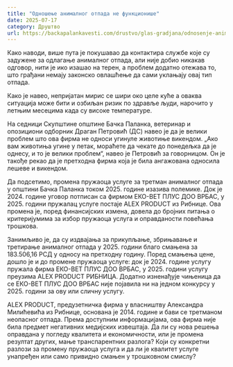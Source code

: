 ```yaml
---
title: "Одношење анималног отпада не функционише"
date: 2025-07-17
category: Друштво
url: https://backapalankavesti.com/drustvo/glas-gradjana/odnosenje-animalnog-otpada-ne-funkcionise/
---
```


Како наводи, више пута је покушавао да контактира службе које су задужене за одлагање анималног отпада, али није добио никакав одговор, нити је ико изашао на терен, а проблем додатно отежава то, што грађани немају законско овлашћење да сами уклањају овај тип отпада.

Како је навео, непријатан мирис се шири око целе куће а оваква ситуација може бити и озбиљан ризик по здравље људи, нарочито у летњим месецима када су високе температуре.

На седници Скупштине општине Бачка Паланка, ветеринар и опозициони одборник Драган Петровић (ДС) навео је да је велики проблем што ова фирма не односи угинуле животиње викендом. „Ако вам животиња угине у петак, мораћете да чекате до понедељка да је однесу, и то је велики проблем“, навео је Петровић за говорницом. Он је такође рекао да је претходна фирма која је била ангажована односила лешеве и викендом.

Да подсетимо, промена пружаоца услуге за третман анималног отпада у општини Бачка Паланка током 2025. године изазива полемике. Док је 2024. године уговор потписан са фирмом ЕКО-ВЕТ ПЛУС ДОО ВРБАС, у 2025. години пружалац услуге постаје ALEX PRODUCT из Рибнице. Ова промена је, поред финансијских измена, довела до бројних питања о критеријумима за избор пружаоца услуга и оправданости повећања трошкова.

Занимљиво је, да су издвајања за прикупљање, збрињавање и третирање анималног отпада у 2025. години благо смањена за 183.506,16 РСД у односу на претходну годину. Поред смањења цене, дошло је и до промене пружаоца услуге: док је 2024. године услугу пружала фирма ЕКО-ВЕТ ПЛУС ДОО ВРБАС, у 2025. години услугу преузима ALEX PRODUCT РИБНИЦА. Додатно изненађује чињеница да се ЕКО-ВЕТ ПЛУС ДОО ВРБАС није појавила ни на једном конкурсу у 2025. години за ову или сличну услугу.

ALEX PRODUCT, предузетничка фирма у власништву Александра Милићевића из Рибнице, основана је 2014. године и бави се третманом неопасног отпада. Према доступним информацијама, ова фирма није била предмет негативних медијских извештаја. Да ли су нова решења оправдана у погледу квалитета и економичности, или је промена резултат других, мање транспарентних разлога? Који су конкретни разлози за промену пружаоца услуга и да ли је квалитет услуге унапређен или само привидно смањен у трошковном смислу?
